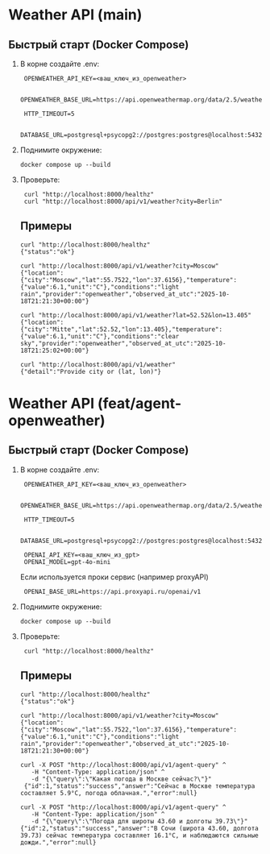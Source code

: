 # Weather API (main)

## Быстрый старт (Docker Compose)

1. В корне создайте .env:

        OPENWEATHER_API_KEY=<ваш_ключ_из_openweather>
   
        OPENWEATHER_BASE_URL=https://api.openweathermap.org/data/2.5/weather
   
        HTTP_TIMEOUT=5
   
        DATABASE_URL=postgresql+psycopg2://postgres:postgres@localhost:5432/weather

2. Поднимите окружение:

       docker compose up --build
3. Проверьте:

        curl "http://localhost:8000/healthz"
        curl "http://localhost:8000/api/v1/weather?city=Berlin"

   ## Примеры
       curl "http://localhost:8000/healthz"
       {"status":"ok"}

       curl "http://localhost:8000/api/v1/weather?city=Moscow"
       {"location":{"city":"Moscow","lat":55.7522,"lon":37.6156},"temperature":{"value":6.1,"unit":"C"},"conditions":"light rain","provider":"openweather","observed_at_utc":"2025-10-18T21:21:30+00:00"}

       curl "http://localhost:8000/api/v1/weather?lat=52.52&lon=13.405"
       {"location":{"city":"Mitte","lat":52.52,"lon":13.405},"temperature":{"value":6.1,"unit":"C"},"conditions":"clear sky","provider":"openweather","observed_at_utc":"2025-10-18T21:25:02+00:00"}

       curl "http://localhost:8000/api/v1/weather"
       {"detail":"Provide city or (lat, lon)"}

# Weather API (feat/agent-openweather)

## Быстрый старт (Docker Compose)

1. В корне создайте .env:

        OPENWEATHER_API_KEY=<ваш_ключ_из_openweather>
   
        OPENWEATHER_BASE_URL=https://api.openweathermap.org/data/2.5/weather
   
        HTTP_TIMEOUT=5
   
        DATABASE_URL=postgresql+psycopg2://postgres:postgres@localhost:5432/weather

        OPENAI_API_KEY=<ваш_ключ_из_gpt>
        OPENAI_MODEL=gpt-4o-mini

   Если используется проки сервис (например proxyAPI)
   
        OPENAI_BASE_URL=https://api.proxyapi.ru/openai/v1

3. Поднимите окружение:

       docker compose up --build
4. Проверьте:

        curl "http://localhost:8000/healthz"

   ## Примеры
       curl "http://localhost:8000/healthz"
       {"status":"ok"}

       curl "http://localhost:8000/api/v1/weather?city=Moscow"
       {"location":{"city":"Moscow","lat":55.7522,"lon":37.6156},"temperature":{"value":6.1,"unit":"C"},"conditions":"light rain","provider":"openweather","observed_at_utc":"2025-10-18T21:21:30+00:00"}

       curl -X POST "http://localhost:8000/api/v1/agent-query" ^
          -H "Content-Type: application/json" ^
          -d "{\"query\":\"Какая погода в Москве сейчас?\"}"
        {"id":1,"status":"success","answer":"Сейчас в Москве температура составляет 5.9°C, погода облачная.","error":null}
   
       curl -X POST "http://localhost:8000/api/v1/agent-query" ^
          -H "Content-Type: application/json" ^
          -d "{\"query\":\"Погода для широты 43.60 и долготы 39.73\"}"
       {"id":2,"status":"success","answer":"В Сочи (широта 43.60, долгота 39.73) сейчас температура составляет 16.1°C, и наблюдаются сильные дожди.","error":null}
